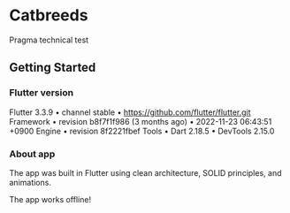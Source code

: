# Catbreeds

Pragma technical test

## Getting Started

### Flutter version
Flutter 3.3.9 • channel stable • https://github.com/flutter/flutter.git
Framework • revision b8f7f1f986 (3 months ago) • 2022-11-23 06:43:51 +0900
Engine • revision 8f2221fbef
Tools • Dart 2.18.5 • DevTools 2.15.0

### About app
The app was built in Flutter using clean architecture, SOLID principles, and animations.

The app works offline!